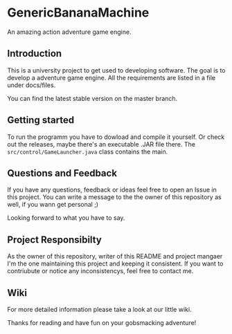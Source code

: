 # GenericBananaMachine
An amazing action adventure game engine.

## Introduction

This is a university project to get used to developing software.
The goal is to develop a adventure game engine. All the requirements are listed in a file under docs/files.

You can find the latest stable version on the master branch.

## Getting started

To run the programm you have to dowload and compile it yourself. Or check out the releases, maybe there's an executable .JAR file there.
The `src/control/GameLauncher.java` class contains the main.

## Questions and Feedback

If you have any questions, feedback or ideas feel free to open an Issue in this project. 
You can write a message to the the owner of this repository as well, if you wann get personal ;)

Looking forward to what you have to say.

## Project Responsibilty

As the owner of this repository, writer of this README and project mangaer I'm the one maintaining this project and keeping it consistent.
If you want to contriubute or notice any inconsistencys, feel free to contact me.

## Wiki

For more detailed information please take a look at our little wiki.

Thanks for reading and have fun on your gobsmacking adventure!
